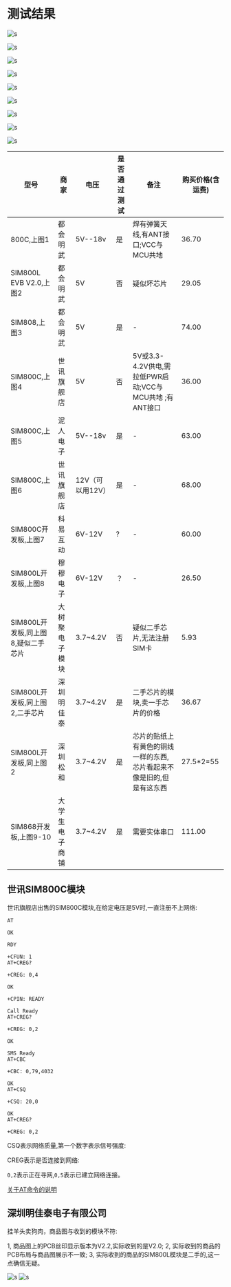 # 测试结果

![s](s/001.png)

![s](s/002.png)

![s](s/003.png)

![s](s/004.png)

![s](s/005.png)

![s](s/006.png)

![s](s/007.png)

![s](s/008.png)


![s](s/009.png)

| 型号                               | 商家           | 电压             | 是否通过测试 | 备注                                                                 | 购买价格(含运费) |
| ---------------------------------- | -------------- | ---------------- | ------------ | -------------------------------------------------------------------- | ---------------- |
| 800C,上图1                         | 都会明武       | 5V--18v          | 是           | 焊有弹簧天线,有ANT接口;VCC与MCU共地                                  | 36.70            |
| SIM800L EVB V2.0,上图2             | 都会明武       | 5V               | 否           | 疑似坏芯片                                                           | 29.05            |
| SIM808,上图3                       | 都会明武       | 5V               | 是           | -                                                                    | 74.00            |
| SIM800C,上图4                      | 世讯旗舰店     | 5V               | 否           | 5V或3.3-4.2V供电,需拉低PWR启动;VCC与MCU共地 ;有ANT接口               | 36.00            |
| SIM800C,上图5                      | 泥人电子       | 5V--18v          | 是           | -                                                                    | 63.00            |
| SIM800C,上图6                      | 世讯旗舰店     | 12V（可以用12V） | 是           | -                                                                    | 68.00            |
| SIM800C开发板,上图7                | 科易互动       | 6V-12V           | ?            | -                                                                    | 60.00            |
| SIM800L开发板,上图8                | 穆穆电子       | 6V-12V           | ？           | -                                                                    | 26.50            |
| SIM800L开发板,同上图8,疑似二手芯片 | 大树聚电子模块 | 3.7~4.2V         | 否           | 疑似二手芯片,无法注册SIM卡                                           | 5.93             |
| SIM800L开发板,同上图2,二手芯片     | 深圳明佳泰     | 3.7~4.2V         | 是           | 二手芯片的模块,卖一手芯片的价格                                      | 36.67            |
| SIM800L开发板,同上图2              | 深圳松和       | 3.7~4.2V         | 是           | 芯片的贴纸上有黄色的铜线一样的东西,芯片看起来不像是旧的,但是有这东西 | 27.5*2=55        |
| SIM868开发板,上图9-10              | 大学生电子商铺 | 3.7~4.2V         | 是           | 需要实体串口                                                         | 111.00           |


## 世讯SIM800C模块

世讯旗舰店出售的SIM800C模块,在给定电压是5V时,一直注册不上网络:

```
AT

OK

RDY

+CFUN: 1
AT+CREG?

+CREG: 0,4

OK

+CPIN: READY

Call Ready
AT+CREG?

+CREG: 0,2

OK

SMS Ready
AT+CBC

+CBC: 0,79,4032

OK
AT+CSQ

+CSQ: 20,0

OK
AT+CREG?

+CREG: 0,2

```

CSQ表示网络质量,第一个数字表示信号强度:


CREG表示是否连接到网络:

`0,2`表示正在寻网,`0,5`表示已建立网络连接。

[关于AT命令的说明](https://seeeddoc.github.io/AT_Command_Tester/)


## 深圳明佳泰电子有限公司

挂羊头卖狗肉，商品图与收到的模块不符:

1, 商品图上的PCB丝印显示版本为V2.2,实际收到的是V2.0;
2, 实际收到的商品的PCB布局与商品图展示不一致;
3, 实际收到的商品的SIM800L模块是二手的,这一点确信无疑。

![s](s/010.png)
![s](s/011.png)

